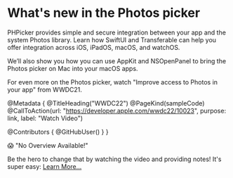 # What's new in the Photos picker

PHPicker provides simple and secure integration between your app and the system Photos library. Learn how SwiftUI and Transferable can help you offer integration across iOS, iPadOS, macOS, and watchOS.

We’ll also show you how you can use AppKit and NSOpenPanel to bring the Photos picker on Mac into your macOS apps.

For even more on the Photos picker, watch "Improve access to Photos in your app" from WWDC21.

@Metadata {
   @TitleHeading("WWDC22")
   @PageKind(sampleCode)
   @CallToAction(url: "https://developer.apple.com/wwdc22/10023", purpose: link, label: "Watch Video")

   @Contributors {
      @GitHubUser(<replace this with your GitHub handle>)
   }
}

😱 "No Overview Available!"

Be the hero to change that by watching the video and providing notes! It's super easy:
 [Learn More…](https://wwdcnotes.github.io/WWDCNotes/documentation/wwdcnotes/contributing)
